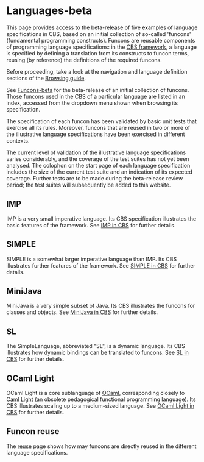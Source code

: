 Languages-beta
==============

This page provides access to the beta-release of five examples of language
specifications in CBS, based on an initial collection of so-called 'funcons'
(fundamental programming constructs). Funcons are reusable components of
programming language specifications: in the [CBS framework], a language is
specified by defining a translation from its constructs to funcon terms,
reusing (by reference) the definitions of the required funcons.

Before proceeding, take a look at the navigation and language definition
sections of the [Browsing guide].

See [Funcons-beta] for the beta-release of an initial collection of funcons.
Those funcons used in the CBS of a particular language are listed in an index,
accessed from the dropdown menu shown when browsing its specification.

The specification of each funcon has been validated by basic unit tests that
exercise all its rules. Moreover, funcons that are reused in two or more of
the illustrative language specifications have been exercised in different
contexts.

The current level of validation of the illustrative language specifications
varies considerably, and the coverage of the test suites has not yet been
analysed. The colophon on the start page of each language specification
includes the size of the current test suite and an indication of its expected
coverage. Further tests are to be made during the beta-release review period;
the test suites will subsequently be added to this website.

IMP
---

IMP is a very small imperative language. Its CBS specification illustrates the
basic features of the framework. See [IMP in CBS] for further details.

SIMPLE
------

SIMPLE is a somewhat larger imperative language than IMP. Its CBS illustrates
further features of the framework. See [SIMPLE in CBS] for further details.

MiniJava
--------

MiniJava is a very simple subset of Java. Its CBS illustrates the funcons
for classes and objects. See [MiniJava in CBS] for further details.

SL
--

The SimpleLanguage, abbreviated "SL", is a dynamic language. Its CBS illustrates
how dynamic bindings can be translated to funcons. See [SL in CBS] for further
details.

OCaml Light
-----------

OCaml Light is a core sublanguage of [OCaml], corresponding closely to
[Caml Light] (an obsolete pedagogical functional programming language).
Its CBS illustrates scaling up to a medium-sized language.
See [OCaml Light in CBS] for further details.

Funcon reuse
------------

The [reuse] page shows how may funcons are directly reused in the different
language specifications.


[CBS framework]: /CBS-beta/

[Browsing guide]: /CBS-beta/docs/Browsing
[Funcons-beta]:   ../Funcons-beta

[Reuse]: Reuse

[IMP in CBS]:         IMP
[SIMPLE in CBS]:      SIMPLE
[MiniJava in CBS]:    MiniJava
[SL in CBS]:          SL
[OCaml Light in CBS]: OCaml-Light

[Caml Light]: https://caml.inria.fr/caml-light/
[OCaml]: https://ocaml.org
